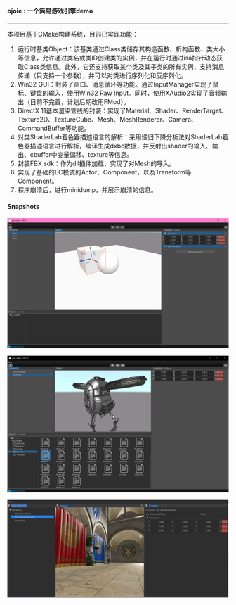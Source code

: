 #### ojoie : 一个简易游戏引擎demo
***
本项目基于CMake构建系统，目前已实现功能：

1. 运行时基类Object：该基类通过Class类储存其构造函数、析构函数、类大小等信息，允许通过类名或类ID创建类的实例，并在运行时通过isa指针动态获取Class类信息。此外，它还支持获取某个类及其子类的所有实例，支持消息传递（只支持一个参数），并可以对类进行序列化和反序列化。
1. Win32 GUI：封装了窗口、消息循环等功能。通过InputManager实现了鼠标、键盘的输入，使用Win32 Raw Input。同时，使用XAudio2实现了音频输出（目前不完善，计划后期改用FMod）。
1. DirectX 11基本渲染管线的封装：实现了Material、Shader、RenderTarget、Texture2D、TextureCube、Mesh、MeshRenderer、Camera、CommandBuffer等功能。
1. 对类ShaderLab着色器描述语言的解析：采用递归下降分析法对ShaderLab着色器描述语言进行解析，编译生成dxbc数据，并反射出shader的输入、输出、cbuffer中变量偏移、texture等信息。
1. 封装FBX sdk：作为dll插件加载，实现了对Mesh的导入。
1. 实现了基础的EC模式的Actor、Component，以及Transform等Component。
1. 程序崩溃后，进行minidump，并展示崩溃的信息。



#### Snapshots
![snapshot1](snapshots/Screenshot0.png)

![snapshot2](snapshots/Screenshot1.png)

![snapshot3](snapshots/Screenshot2.png)